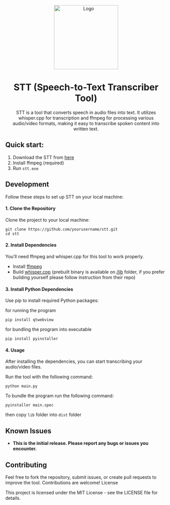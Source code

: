 <p align="center">
  <a href="https://github.com/miukyo/stt">
    <img src="https://github.com/user-attachments/assets/99968b8a-18e2-4ca0-b8e5-34e49d57093d" alt="Logo" width="200" height="200">
  </a>

  <h1 align="center">STT (Speech-to-Text Transcriber Tool)</h3>

  <p align="center">
    STT is a tool that converts speech in audio files into text. It utilizes whisper.cpp for transcription and ffmpeg for processing various audio/video formats, making it easy to transcribe spoken content into written text.
</p>

## Quick start:
1. Download the STT from [here](https://github.com/miukyo/stt/releases/)
2. Install ffmpeg (required)
4. Run `stt.exe`

## Development
Follow these steps to set up STT on your local machine:
#### 1. Clone the Repository

Clone the project to your local machine:
```
git clone https://github.com/yourusername/stt.git
cd stt
```
#### 2. Install Dependencies

You’ll need ffmpeg and whisper.cpp for this tool to work properly.
- Install [ffmpeg](https://www.ffmpeg.org/download.html)
- Build [whisper.cpp](https://github.com/ggerganov/whisper.cpp) (prebuilt binary is available on [/lib](https://github.com/miukyo/stt/tree/master/lib) folder, if you prefer building yourself please follow instruction from their repo)

#### 3. Install Python Dependencies

Use pip to install required Python packages:

for running the program

```
pip install qtwebview
```

for bundling the program into executable

```
pip install pyinstaller
```

#### 4. Usage

After installing the dependencies, you can start transcribing your audio/video files.

Run the tool with the following command:

```
python main.py
```

To bundle the program run the following command:

```
pyinstaller main.spec
```

then copy `lib` folder into `dist` folder

## Known Issues

- **This is the initial release. Please report any bugs or issues you encounter.**

## Contributing

Feel free to fork the repository, submit issues, or create pull requests to improve the tool. Contributions are welcome!
License

This project is licensed under the MIT License - see the LICENSE file for details.
